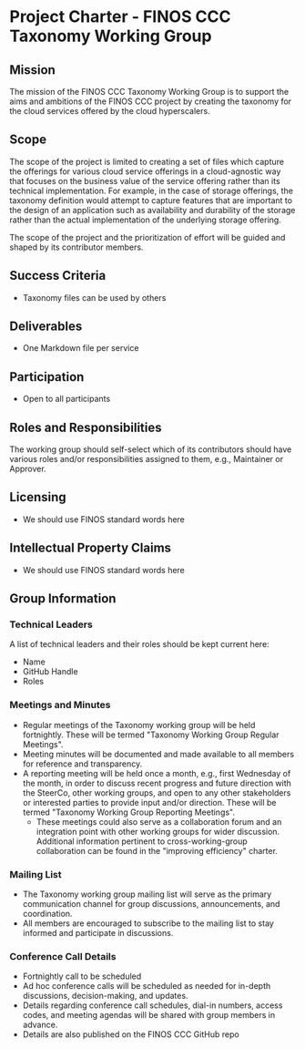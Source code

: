 # Project Charter - FINOS CCC Taxonomy Working Group

## Mission

The mission of the FINOS CCC Taxonomy Working Group is to support the aims and ambitions of the FINOS CCC project by creating the taxonomy for the cloud services offered by the cloud hyperscalers.

## Scope

The scope of the project is limited to creating a set of files which capture the offerings for various cloud service offerings in a cloud-agnostic way that focuses on the business value of the service offering rather than its technical implementation. For example, in the case of storage offerings, the taxonomy definition would attempt to capture features that are important to the design of an application such as  availability and durability of the storage rather than the actual implementation of the underlying storage offering.

The scope of the project and the prioritization of effort will be guided and shaped by its contributor members.

## Success Criteria

* Taxonomy files can be used by others

## Deliverables

* One Markdown file per service

## Participation

* Open to all participants

## Roles and Responsibilities

The working group should self-select which of its contributors should have various roles and/or responsibilities assigned to them, e.g., Maintainer or Approver.

## Licensing

* We should use FINOS standard words here

## Intellectual Property Claims

* We should use FINOS standard words here

## Group Information

### Technical Leaders

A list of technical leaders and their roles should be kept current here:

- Name
- GitHub Handle
- Roles

### Meetings and Minutes

- Regular meetings of the Taxonomy working group will be held fortnightly. These will be termed "Taxonomy Working Group Regular Meetings".
- Meeting minutes will be documented and made available to all members for reference and transparency.
- A reporting meeting will be held once a month, e.g., first Wednesday of the month, in order to discuss recent progress and future direction with the SteerCo, other working groups, and open to any other stakeholders or interested parties to provide input and/or direction. These will be termed "Taxonomy Working Group Reporting Meetings". 
  - These meetings could also serve as a collaboration forum and an integration point with other working groups for wider discussion. Additional information pertinent to cross-working-group collaboration can be found in the "improving efficiency" charter.

### Mailing List

- The Taxonomy working group mailing list will serve as the primary communication channel for group discussions, announcements, and coordination.
- All members are encouraged to subscribe to the mailing list to stay informed and participate in discussions.

### Conference Call Details

- Fortnightly call to be scheduled
- Ad hoc conference calls will be scheduled as needed for in-depth discussions, decision-making, and updates.
- Details regarding conference call schedules, dial-in numbers, access codes, and meeting agendas will be shared with group members in advance.
- Details are also published on the FINOS CCC GitHub repo
